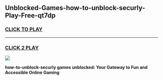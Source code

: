
## Unblocked-Games-how-to-unblock-securly-Play-Free-qt7dp
<h3>
<a href="https://premium76.site?title=how-to-unblock-securly&ref=10A">CLICK TO PLAY</a></h3>
<hr>

<h3>
<a href="https://premium76.site?title=how-to-unblock-securly&ref=10A">CLICK 2 PLAY</a>
  
</h3>

<a href="https://premium76.site?title=how-to-unblock-securly&ref=10A"><img src="https://clearcache.store/games.png"></a>


**how-to-unblock-securly games unblocked: Your Gateway to Fun and Accessible Online Gaming**
